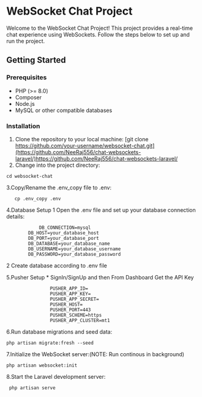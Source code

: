 # WebSocket Chat Project

Welcome to the WebSocket Chat Project! This project provides a real-time chat experience using WebSockets. Follow the steps below to set up and run the project.

## Getting Started

### Prerequisites

- PHP (>= 8.0)
- Composer
- Node.js
- MySQL or other compatible databases

### Installation

1. Clone the repository to your local machine:
   [git clone https://github.com/your-username/websocket-chat.git](https://github.com/NeeRaj556/chat-websockets-laravel/)https://github.com/NeeRaj556/chat-websockets-laravel/
  2. Change into the project directory:


    cd websocket-chat


  3.Copy/Rename the .env_copy file to .env:
      
       cp .env_copy .env
       
  4.Database Setup
    1 Open the .env file and set up your database connection details:
              
                DB_CONNECTION=mysql
            DB_HOST=your_database_host
            DB_PORT=your_database_port
            DB_DATABASE=your_database_name
            DB_USERNAME=your_database_username
            DB_PASSWORD=your_database_password
    
 2 Create database according to .env file
 
   5.Pusher Setup 
        * SignIn/SignUp and then From Dashboard Get the API Key
                 
                    PUSHER_APP_ID=
                    PUSHER_APP_KEY=
                    PUSHER_APP_SECRET=
                    PUSHER_HOST=
                    PUSHER_PORT=443
                    PUSHER_SCHEME=https
                    PUSHER_APP_CLUSTER=mt1

   6.Run database migrations and seed data:
   
    php artisan migrate:fresh --seed
    
   7.Initialize the WebSocket server:(NOTE: Run continous in background)
   
    php artisan websocket:init

   8.Start the Laravel development server:

     php artisan serve

